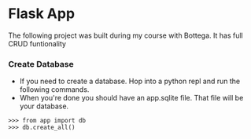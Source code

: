 # Flask App

The following project was built during my course with Bottega. It has full CRUD funtionality

### Create Database
- If you need to create a database.  Hop into a python repl and run the following commands.
- When you're done you should have an app.sqlite file.  That file will be your database.

```
>>> from app import db
>>> db.create_all()
```